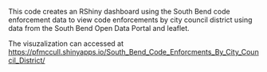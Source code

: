 This code creates an RShiny dashboard using the South Bend code enforcement data to view code enforcements by city council district using data from the South Bend Open Data Portal and leaflet.

The visuzalization can accessed at https://pfmccull.shinyapps.io/South_Bend_Code_Enforcments_By_City_Council_District/

